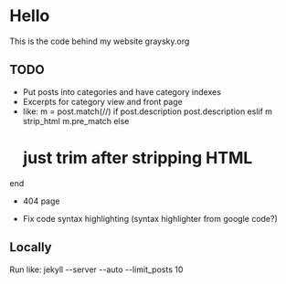 # Hello

This is the code behind my website graysky.org

## TODO

- Put posts into categories and have category indexes
- Excerpts for category view and front page
- like:
m = post.match(/<!--SNIPPET-->/)
if post.description
	post.description
eslif m
  strip_html m.pre_match
else
  # just trim after stripping HTML
end

- 404 page

- Fix code syntax highlighting (syntax highlighter from google code?)

## Locally

Run like: jekyll --server --auto --limit_posts 10
